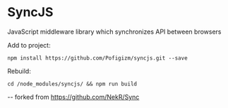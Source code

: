 SyncJS
=========

JavaScript middleware library which synchronizes API between browsers

Add to project:
    
    npm install https://github.com/Pofigizm/syncjs.git --save

Rebuild:

    cd /node_modules/syncjs/ && npm run build

--
forked from https://github.com/NekR/Sync
